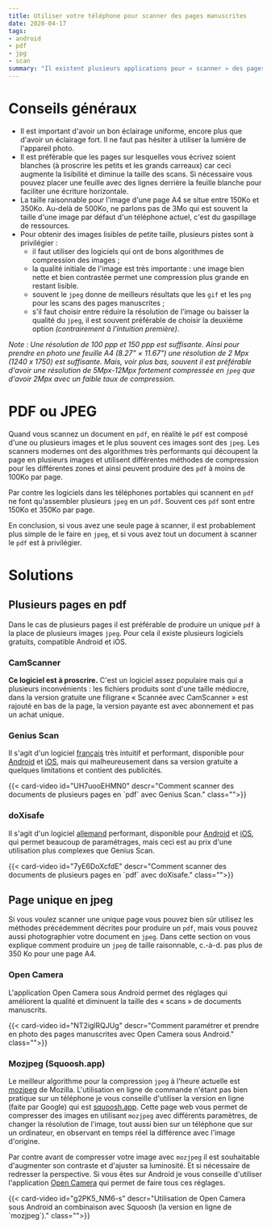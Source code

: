 ```yaml
---
title: Utiliser votre téléphone pour scanner des pages manuscrites
date: 2020-04-17
tags:
- android
- pdf
- jpg
- scan
summary: "Il existent plusieurs applications pour « scanner » des pages manuscrites en PDF en utilisant votre téléphone, mais elles ne se valent pas toutes. La qualité et la taille des pdf produits peut varier considérablement. Ici on présente essentiellement deux de ces applications gratuites : Genius Scan et doXisafe. Malheureusement il n'existe pas d'alternative open source à ces applications."
---
```



# Conseils généraux

- Il est important d'avoir un bon éclairage uniforme, encore plus que d'avoir un éclairage fort. Il ne faut pas hésiter à utiliser la lumière de l'appareil photo.
- Il est préférable que les pages sur lesquelles vous écrivez soient blanches (à proscrire les petits et les grands carreaux) car ceci augmente la lisibilité et diminue la taille des scans. Si nécessaire vous pouvez placer une feuille avec des lignes derrière la feuille blanche pour faciliter une écriture horizontale.
- La taille raisonnable pour l'image d'une page A4 se situe entre 150Ko et 350Ko. Au-delà de 500Ko, ne parlons pas de 3Mo qui est souvent la taille d'une image par défaut d'un téléphone actuel, c'est du gaspillage de ressources.
- Pour obtenir des images lisibles de petite taille, plusieurs pistes sont à privilégier :
  - il faut utiliser des logiciels qui ont de bons algorithmes de compression des images ;
  - la qualité initiale de l'image est très importante : une image bien nette et bien contrastée permet une compression plus grande en restant lisible.
  - souvent le `jpeg` donne de meilleurs résultats que les `gif` et les `png` pour les scans des pages manuscrites ;
  - s'il faut choisir entre réduire la résolution de l'image ou baisser la qualité du `jpeg`, il est souvent préférable de choisir la deuxième option *(contrairement à l'intuition première)*.

*Note : Une résolution de 100 ppp et 150 ppp est suffisante. Ainsi pour prendre en photo une feuille A4 (8.27" × 11.67") une résolution de 2 Mpx (1240 x 1750) est suffisante. Mais, voir plus bas, souvent il est préférable d'avoir une résolution de 5Mpx-12Mpx fortement compressée en `jpeg` que d'avoir 2Mpx avec un faible taux de compression.*

# PDF ou JPEG

Quand vous scannez un document en `pdf`, en réalité le `pdf` est composé d'une ou plusieurs images et le plus souvent ces images sont des `jpeg`. Les scanners modernes ont des algorithmes très performants qui découpent la page en plusieurs images et utilisent différentes méthodes de compression pour les différentes zones et ainsi peuvent produire des `pdf` à moins de 100Ko par page.

Par contre les logiciels dans les téléphones portables qui scannent en `pdf` ne font qu'assembler plusieurs `jpeg` en un `pdf`. Souvent ces `pdf` sont entre 150Ko et 350Ko par page.

En conclusion, si vous avez une seule page à scanner, il est probablement plus simple de le faire en `jpeg`, et si vous avez tout un document à scanner le `pdf` est à privilégier.

# Solutions

## Plusieurs pages en pdf

Dans le cas de plusieurs pages il est préférable de produire un unique `pdf` à la place de plusieurs images `jpeg`. Pour cela il existe plusieurs logiciels gratuits, compatible Android et iOS.

### CamScanner

**Ce logiciel est à proscrire.** C'est un logiciel assez populaire mais qui a plusieurs inconvénients : les fichiers produits sont d'une taille médiocre, dans la version gratuite une filigrane « Scannée avec CamScanner » est rajouté en bas de la page, la version payante est avec abonnement et pas un achat unique.

### Genius Scan

Il s'agit d'un logiciel [français](https://www.thegrizzlylabs.com/about) très intuitif et performant, disponible pour [Android](https://play.google.com/store/apps/details?id=com.thegrizzlylabs.geniusscan.free) et [iOS](https://apps.apple.com/fr/app/genius-scan-pdf-scanner/id377672876), mais qui malheureusement dans sa version gratuite a quelques limitations et contient des publicités.

<div class="row">
  <div class="col-6 offset-3 mb-4">
  {{< card-video id="UH7uooEHMN0" descr="Comment scanner des documents de plusieurs pages en `pdf` avec Genius Scan." class="">}}
  </div>
</div>


### doXisafe

Il s'agit d'un logiciel [allemand](https://ciblabs.es/en/about-us/) performant, disponible pour [Android](https://play.google.com/store/apps/details?id=de.cib.doxisafe.android) et [iOS](https://apps.apple.com/gb/app/doxisafe/id1157951562), qui permet beaucoup de paramétrages, mais ceci est au prix d'une utilisation plus complexes que Genius Scan.


<div class="row">
  <div class="col-6 offset-3 mb-4">
  {{< card-video id="7yE6DoXcfdE" descr="Comment scanner des documents de plusieurs pages en `pdf` avec doXisafe." class="">}}
  </div>
</div>

## Page unique en jpeg

Si vous voulez scanner une unique page vous pouvez bien sûr utilisez les méthodes précédemment décrites pour produire un `pdf`, mais vous pouvez aussi photographier votre document en `jpeg`. Dans cette section on vous explique comment produire un `jpeg` de taille raisonnable, c.-à-d. pas plus de 350 Ko pour une page A4.

###  Open Camera

L'application Open Camera sous Android permet des réglages qui améliorent la qualité et diminuent la taille des « scans » de documents manuscrits.

<div class="row">
  <div class="col-6 offset-3 mb-4">
  {{< card-video id="NT2iglRQJUg" descr="Comment paramétrer et prendre en photo des pages manuscrites avec Open Camera sous Android." class="">}}
  </div>
</div>


###  Mozjpeg (Squoosh.app)

Le meilleur algorithme pour la compression `jpeg` à l'heure actuelle est [mozjpeg](https://github.com/mozilla/mozjpeg) de Mozilla. L'utilisation en ligne de commande n'étant pas bien pratique sur un téléphone je vous conseille d'utiliser la version en ligne (faite par Google) qui est [squoosh.app](https://squoosh.app/). Cette page web vous permet de compresser des images en utilisant `mozjpeg` avec différents paramètres, de changer la résolution de l'image, tout aussi bien sur un téléphone que sur un ordinateur, en observant en temps réel la différence avec l'image d'origine.

Par contre avant de compresser votre image avec `mozjpeg` il est souhaitable d'augmenter son contraste et d'ajuster sa luminosité. Et si nécessaire de redresser la perspective. Si vous êtes sur Android je vous conseille d'utiliser l'application [Open Camera](https://play.google.com/store/apps/details?id=net.sourceforge.opencamera) qui permet de faire tous ces réglages.

<div class="row">
  <div class="col-6 offset-3 mb-4">
  {{< card-video id="g2PK5_NM6-s" descr="Utilisation de Open Camera sous Android an combinaison avec Squoosh (la version en ligne de `mozjpeg`)." class="">}}
  </div>
</div>

